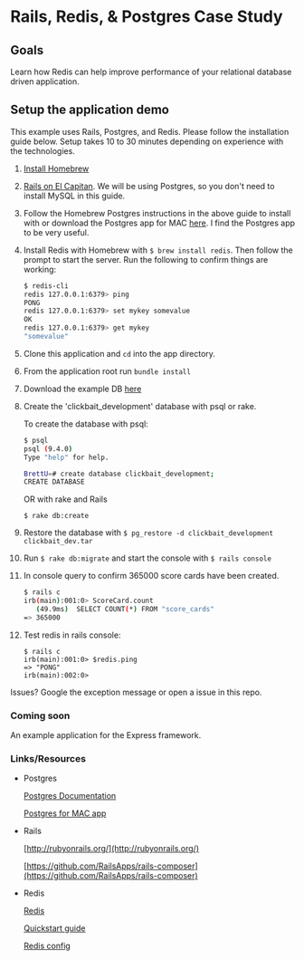 # Rails, Redis, & Postgres Case Study

## Goals

Learn how Redis can help improve performance of your relational database driven application.

## Setup the application demo

This example uses Rails, Postgres, and Redis. Please follow the installation guide below. Setup takes 10 to 30 minutes depending on experience with the technologies.

1. [Install Homebrew](http://brew.sh/)

2. [Rails on El Capitan](https://gorails.com/setup/osx/10.11-el-capitan). We will be using Postgres, so you don't need to install MySQL in this guide.

3. Follow the Homebrew Postgres instructions in the above guide to install with or download the Postgres app for MAC [here](http://postgresapp.com/). I find the Postgres app to be very useful.

4. Install Redis with Homebrew with `$ brew install redis`. Then follow the prompt to start the server. Run the following to confirm things are working:

    ```bash
    $ redis-cli
    redis 127.0.0.1:6379> ping
    PONG
    redis 127.0.0.1:6379> set mykey somevalue
    OK
    redis 127.0.0.1:6379> get mykey
    "somevalue"
    ```

5. Clone this application and `cd` into the app directory.

6. From the application root run `bundle install`

7. Download the example DB [here](http://bwcompsci.s3.amazonaws.com/presentations/clickbait_dev.tar)

8. Create the 'clickbait_development' database with psql or rake.

    To create the database with psql:

    ```bash
    $ psql
    psql (9.4.0)
    Type "help" for help.

    BrettU=# create database clickbait_development;
    CREATE DATABASE
    ```

    OR with rake and Rails

    `$ rake db:create`

9. Restore the database with `$ pg_restore -d clickbait_development clickbait_dev.tar`

10. Run `$ rake db:migrate` and start the console with `$ rails console`

11. In console query to confirm  365000 score cards have been created.

    ```bash
    $ rails c
    irb(main):001:0> ScoreCard.count
       (49.9ms)  SELECT COUNT(*) FROM "score_cards"
    => 365000
    ```

12. Test redis in rails console:

    ```
    $ rails c
    irb(main):001:0> $redis.ping
    => "PONG"
    irb(main):002:0>
    ```

Issues? Google the exception message or open a issue in this repo.


### Coming soon

An example application for the Express framework.


### Links/Resources

- Postgres

    [Postgres Documentation](http://www.postgresql.org/docs/9.5/interactive/index.html)

    [Postgres for MAC app](http://postgresapp.com/)

- Rails

    [http://rubyonrails.org/](http://rubyonrails.org/)

    [https://github.com/RailsApps/rails-composer](https://github.com/RailsApps/rails-composer)

- Redis

    [Redis](http://redis.io/)

    [Quickstart guide](http://redis.io/topics/quickstart)

    [Redis config](https://raw.githubusercontent.com/antirez/redis/3.0/redis.conf)
